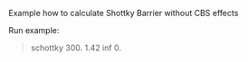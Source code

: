 Example how to calculate Shottky Barrier without CBS effects


Run example:
> schottky 300. 1.42 inf 0.



